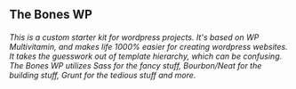 <h2>The Bones WP</h2>

<h6>This is a custom starter kit for wordpress projects. It's based on WP Multivitamin, and makes life 1000% easier for creating wordpress websites. It takes the guesswork out of template hierarchy, which can be confusing. The Bones WP utilizes Sass for the fancy stuff, Bourbon/Neat for the building stuff, Grunt for the tedious stuff and more.</h6>
